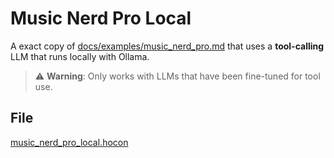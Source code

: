 # Music Nerd Pro Local

A exact copy of [docs/examples/music_nerd_pro.md](music_nerd_pro.md) that uses a **tool-calling** LLM that runs locally with Ollama.

> ⚠️ **Warning**: Only works with LLMs that have been fine-tuned for tool use.

## File

[music_nerd_pro_local.hocon](../../registries/music_nerd_pro_local.hocon)